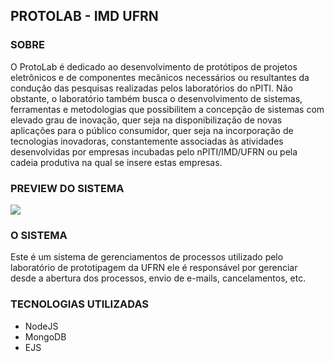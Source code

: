 ## PROTOLAB - IMD UFRN

### SOBRE

O ProtoLab é dedicado ao desenvolvimento de protótipos de projetos eletrônicos e de componentes mecânicos necessários ou resultantes da condução das pesquisas realizadas pelos laboratórios do nPITI. Não obstante, o laboratório também busca o desenvolvimento de sistemas, ferramentas e metodologias que possibilitem a concepção de sistemas com elevado grau de inovação, quer seja na disponibilização de novas aplicações para o público consumidor, quer seja na incorporação de tecnologias inovadoras, constantemente associadas às atividades desenvolvidas por empresas incubadas pelo nPITI/IMD/UFRN ou pela cadeia produtiva na qual se insere estas empresas.

### PREVIEW DO SISTEMA

<img src="https://image.ibb.co/dyJet9/gif_Protoalb.gif" />

### O SISTEMA

Este é um sistema de gerenciamentos de processos utilizado pelo laboratório de prototipagem da UFRN ele é responsável por gerenciar desde a abertura dos processos, envio de e-mails, cancelamentos, etc.

### TECNOLOGIAS UTILIZADAS
<ul>
  <li>
    NodeJS
  </li>
  <li>
    MongoDB
  </li>
  <li>
    EJS
  </li>
<ul>


